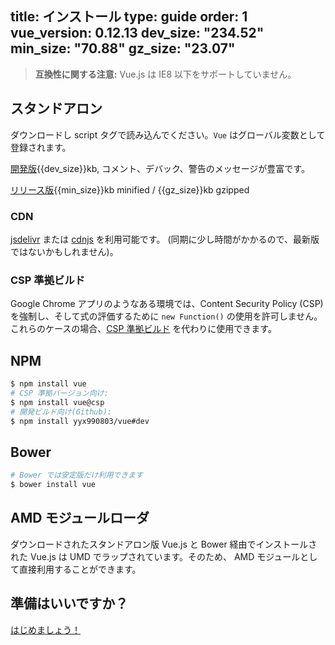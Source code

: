 title: インストール
type: guide
order: 1
vue_version: 0.12.13
dev_size: "234.52"
min_size: "70.88"
gz_size: "23.07"
---

> **互換性に関する注意:** Vue.js は IE8 以下をサポートしていません。

## スタンドアロン

ダウンロードし script タグで読み込んでください。`Vue` はグローバル変数として登録されます。

<div id="downloads">
<a class="button" href="https://raw.github.com/yyx990803/vue/{{vue_version}}/dist/vue.js" download>開発版</a><span class="light info">{{dev_size}}kb, コメント、デバック、警告のメッセージが豊富です。</span>

<a class="button" href="https://raw.github.com/yyx990803/vue/{{vue_version}}/dist/vue.min.js" download>リリース版</a><span class="light info">{{min_size}}kb minified / {{gz_size}}kb gzipped</span>
</div>

### CDN

 [jsdelivr](//cdn.jsdelivr.net/vue/{{vue_version}}/vue.min.js) または [cdnjs](//cdnjs.cloudflare.com/ajax/libs/vue/{{vue_version}}/vue.min.js) を利用可能です。 (同期に少し時間がかかるので、最新版ではないかもしれません)。

### CSP 準拠ビルド

Google Chrome アプリのようなある環境では、Content Security Policy (CSP) を強制し、そして式の評価するために `new Function()` の使用を許可しません。これらのケースの場合、[CSP 準拠ビルド](https://github.com/yyx990803/vue/tree/csp/dist) を代わりに使用できます。

## NPM

``` bash
$ npm install vue
# CSP 準拠バージョン向け:
$ npm install vue@csp
# 開発ビルド向け(Github):
$ npm install yyx990803/vue#dev
```

## Bower

``` bash
# Bower では安定版だけ利用できます
$ bower install vue
```

## AMD モジュールローダ
ダウンロードされたスタンドアロン版 Vue.js と Bower 経由でインストールされた Vue.js は UMD でラップされています。そのため、 AMD モジュールとして直接利用することができます。


## 準備はいいですか？

[はじめましょう！](/guide/)
